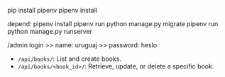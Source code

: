 pip install pipenv
pipenv install

depend: 
pipenv install
pipenv run python manage.py migrate
pipenv run python manage.py runserver

/admin login >> name: uruguaj >> password: heslo

- `/api/books/`: List and create books.
- `/api/books/<book_id>/`: Retrieve, update, or delete a specific book.



